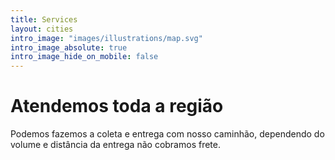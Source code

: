 ```yaml
---
title: Services
layout: cities
intro_image: "images/illustrations/map.svg"
intro_image_absolute: true
intro_image_hide_on_mobile: false
---
```

# Atendemos toda a região

Podemos fazemos a coleta e entrega com nosso caminhão, dependendo do volume e distância da entrega não cobramos frete.